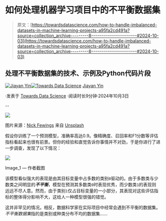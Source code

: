 # 如何处理机器学习项目中的不平衡数据集

> 原文：[https://towardsdatascience.com/how-to-handle-imbalanced-datasets-in-machine-learning-projects-a95fa2cd491a?source=collection_archive---------8-----------------------#2024-10-03](https://towardsdatascience.com/how-to-handle-imbalanced-datasets-in-machine-learning-projects-a95fa2cd491a?source=collection_archive---------8-----------------------#2024-10-03)

## 处理不平衡数据集的技术、示例及Python代码片段

[](https://medium.com/@jiayanyin.simba?source=post_page---byline--a95fa2cd491a--------------------------------)[![Jiayan Yin](../Images/1a67e16a388877478366a8c6b2736dda.png)](https://medium.com/@jiayanyin.simba?source=post_page---byline--a95fa2cd491a--------------------------------)[](https://towardsdatascience.com/?source=post_page---byline--a95fa2cd491a--------------------------------)[![Towards Data Science](../Images/a6ff2676ffcc0c7aad8aaf1d79379785.png)](https://towardsdatascience.com/?source=post_page---byline--a95fa2cd491a--------------------------------) [Jiayan Yin](https://medium.com/@jiayanyin.simba?source=post_page---byline--a95fa2cd491a--------------------------------)

·发表于 [Towards Data Science](https://towardsdatascience.com/?source=post_page---byline--a95fa2cd491a--------------------------------) ·阅读时长9分钟·2024年10月3日

--

![](../Images/343cab07909551acab9da44713a73bdd.png)

图片来源：[Nick Fewings](https://unsplash.com/@jannerboy62?utm_source=medium&utm_medium=referral) 来自 [Unsplash](https://unsplash.com/?utm_source=medium&utm_medium=referral)

假设你训练了一个预测模型，准确率高达0.9。像精确度、召回率和F1分数等评估指标看起来也很有前景。但你的经验和直觉告诉你事情并不对劲，于是你进行了进一步调查，发现了以下情况：

![](../Images/86c5299ee5a6d712c32563bc2eb0c8c4.png)

Image_1 — 作者截图

该模型看似强大的表现是由其目标变量中占多数的类别`0`驱动的。由于多数类与少数类之间明显的***不平衡***，模型在预测其多数类`0`时表现优秀，而少数类`1`的表现则远远不尽人意。然而，由于类别`1`仅占目标变量的一小部分，其表现对这些评估指标的整体得分影响不大，这给人一种模型很强的错觉。

这并非罕见的情况。相反，数据科学家在实际项目中经常会遇到不平衡的数据集。*不平衡数据集*指的是类别或种类分布不均的数据集……
